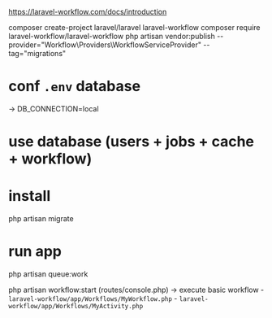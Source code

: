https://laravel-workflow.com/docs/introduction

composer create-project laravel/laravel laravel-workflow
composer require laravel-workflow/laravel-workflow
php artisan vendor:publish --provider="Workflow\Providers\WorkflowServiceProvider" --tag="migrations"

# conf `.env` database
-> DB_CONNECTION=local

# use database (users + jobs + cache + workflow)

# install
php artisan migrate

# run app
php artisan queue:work

php artisan workflow:start (routes/console.php)
-> execute basic workflow
    - `laravel-workflow/app/Workflows/MyWorkflow.php`
    - `laravel-workflow/app/Workflows/MyActivity.php`

